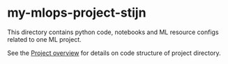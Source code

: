 # my-mlops-project-stijn

This directory contains python code, notebooks and ML resource configs related to one ML project.

See the [Project overview](../docs/project-overview.md) for details on code structure of project directory.